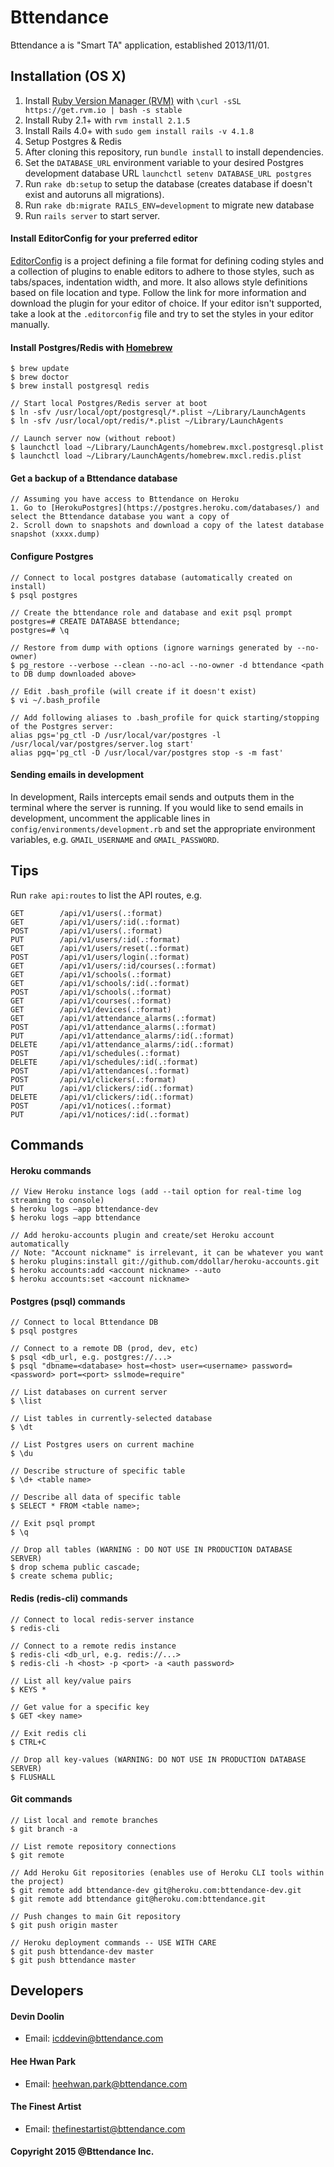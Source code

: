 Bttendance
=================
Bttendance a is "Smart TA" application, established 2013/11/01.

## Installation (OS X)
1. Install [Ruby Version Manager (RVM)](http://rvm.io) with ```\curl -sSL https://get.rvm.io | bash -s stable```
2. Install Ruby 2.1+ with ```rvm install 2.1.5```
3. Install Rails 4.0+ with ```sudo gem install rails -v 4.1.8```
4. Setup Postgres & Redis
5. After cloning this repository, run ```bundle install``` to install dependencies.
6. Set the ```DATABASE_URL``` environment variable to your desired Postgres development database URL ```launchctl setenv DATABASE_URL postgres```
7. Run ```rake db:setup``` to setup the database (creates database if doesn't exist and autoruns all migrations).
8. Run ```rake db:migrate RAILS_ENV=development``` to migrate new database
9. Run ```rails server``` to start server.

#### Install EditorConfig for your preferred editor

[EditorConfig](http://editorconfig.org) is a project defining a file format
for defining coding styles and a collection of plugins to enable editors to
adhere to those styles, such as tabs/spaces, indentation width, and more. It
also allows style definitions based on file location and type. Follow the link
for more information and download the plugin for your editor of choice. If your editor isn't supported, take a look at the ```.editorconfig``` file and try to set the styles in your editor manually.

#### Install Postgres/Redis with [Homebrew](http://brew.sh)
    $ brew update
    $ brew doctor
    $ brew install postgresql redis

    // Start local Postgres/Redis server at boot
    $ ln -sfv /usr/local/opt/postgresql/*.plist ~/Library/LaunchAgents
    $ ln -sfv /usr/local/opt/redis/*.plist ~/Library/LaunchAgents

    // Launch server now (without reboot)
    $ launchctl load ~/Library/LaunchAgents/homebrew.mxcl.postgresql.plist
    $ launchctl load ~/Library/LaunchAgents/homebrew.mxcl.redis.plist

#### Get a backup of a Bttendance database
    // Assuming you have access to Bttendance on Heroku
    1. Go to [HerokuPostgres](https://postgres.heroku.com/databases/) and select the Bttendance database you want a copy of
    2. Scroll down to snapshots and download a copy of the latest database snapshot (xxxx.dump)

#### Configure Postgres
    // Connect to local postgres database (automatically created on install)
    $ psql postgres

    // Create the bttendance role and database and exit psql prompt
    postgres=# CREATE DATABASE bttendance;
    postgres=# \q

    // Restore from dump with options (ignore warnings generated by --no-owner)
    $ pg_restore --verbose --clean --no-acl --no-owner -d bttendance <path to DB dump downloaded above>

    // Edit .bash_profile (will create if it doesn't exist)
    $ vi ~/.bash_profile

    // Add following aliases to .bash_profile for quick starting/stopping of the Postgres server:
    alias pgs='pg_ctl -D /usr/local/var/postgres -l /usr/local/var/postgres/server.log start'
    alias pgq='pg_ctl -D /usr/local/var/postgres stop -s -m fast'

#### Sending emails in development

In development, Rails intercepts email sends and outputs them in the terminal where the server
is running. If you would like to send emails in development, uncomment the applicable lines
in ```config/environments/development.rb``` and set the appropriate environment variables, e.g.
```GMAIL_USERNAME``` and ```GMAIL_PASSWORD```.

## Tips
Run ```rake api:routes``` to list the API routes, e.g.

    GET        /api/v1/users(.:format)
    GET        /api/v1/users/:id(.:format)
    POST       /api/v1/users(.:format)
    PUT        /api/v1/users/:id(.:format)
    GET        /api/v1/users/reset(.:format)
    POST       /api/v1/users/login(.:format)
    GET        /api/v1/users/:id/courses(.:format)
    GET        /api/v1/schools(.:format)
    GET        /api/v1/schools/:id(.:format)
    POST       /api/v1/schools(.:format)
    GET        /api/v1/courses(.:format)
    GET        /api/v1/devices(.:format)
    GET        /api/v1/attendance_alarms(.:format)
    POST       /api/v1/attendance_alarms(.:format)
    PUT        /api/v1/attendance_alarms/:id(.:format)
    DELETE     /api/v1/attendance_alarms/:id(.:format)
    POST       /api/v1/schedules(.:format)
    DELETE     /api/v1/schedules/:id(.:format)
    POST       /api/v1/attendances(.:format)
    POST       /api/v1/clickers(.:format)
    PUT        /api/v1/clickers/:id(.:format)
    DELETE     /api/v1/clickers/:id(.:format)
    POST       /api/v1/notices(.:format)
    PUT        /api/v1/notices/:id(.:format)

## Commands
#### Heroku commands
    // View Heroku instance logs (add --tail option for real-time log streaming to console)
    $ heroku logs —app bttendance-dev
    $ heroku logs —app bttendance

    // Add heroku-accounts plugin and create/set Heroku account automatically
    // Note: "Account nickname" is irrelevant, it can be whatever you want
    $ heroku plugins:install git://github.com/ddollar/heroku-accounts.git
    $ heroku accounts:add <account nickname> --auto
    $ heroku accounts:set <account nickname>


#### Postgres (psql) commands
    // Connect to local Bttendance DB
    $ psql postgres

    // Connect to a remote DB (prod, dev, etc)
    $ psql <db_url, e.g. postgres://...>
    $ psql "dbname=<database> host=<host> user=<username> password=<password> port=<port> sslmode=require"

    // List databases on current server
    $ \list

    // List tables in currently-selected database
    $ \dt

    // List Postgres users on current machine
    $ \du

    // Describe structure of specific table
    $ \d+ <table name>

    // Describe all data of specific table
    $ SELECT * FROM <table name>;

    // Exit psql prompt
    $ \q

    // Drop all tables (WARNING : DO NOT USE IN PRODUCTION DATABASE SERVER)
    $ drop schema public cascade;
    $ create schema public;

#### Redis (redis-cli) commands
    // Connect to local redis-server instance
    $ redis-cli

    // Connect to a remote redis instance
    $ redis-cli <db_url, e.g. redis://...>
    $ redis-cli -h <host> -p <port> -a <auth password>

    // List all key/value pairs
    $ KEYS *

    // Get value for a specific key
    $ GET <key name>

    // Exit redis cli
    $ CTRL+C

    // Drop all key-values (WARNING: DO NOT USE IN PRODUCTION DATABASE SERVER)
    $ FLUSHALL

#### Git commands
    // List local and remote branches
    $ git branch -a

    // List remote repository connections
    $ git remote

    // Add Heroku Git repositories (enables use of Heroku CLI tools within the project)
    $ git remote add bttendance-dev git@heroku.com:bttendance-dev.git
    $ git remote add bttendance git@heroku.com:bttendance.git

    // Push changes to main Git repository
    $ git push origin master

    // Heroku deployment commands -- USE WITH CARE
    $ git push bttendance-dev master
    $ git push bttendance master

## Developers

#### Devin Doolin
- Email: icddevin@bttendance.com

#### Hee Hwan Park
- Email: heehwan.park@bttendance.com

#### The Finest Artist
- Email: thefinestartist@bttendance.com

#### Copyright 2015 @Bttendance Inc.
